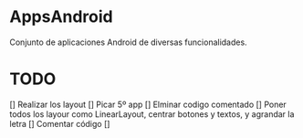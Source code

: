 # AppsAndroid

Conjunto de aplicaciones Android de diversas funcionalidades.

# TODO

[] Realizar los layout
[] Picar 5º app 
[] Elminar codigo comentado
[] Poner todos los layour como LinearLayout, centrar botones y textos, y agrandar la letra
[] Comentar código
[] 